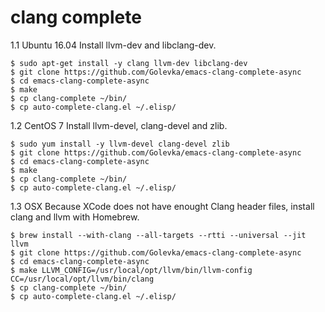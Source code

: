clang complete
==============

1.1 Ubuntu 16.04
Install llvm-dev and libclang-dev.

    $ sudo apt-get install -y clang llvm-dev libclang-dev
    $ git clone https://github.com/Golevka/emacs-clang-complete-async
    $ cd emacs-clang-complete-async
    $ make
    $ cp clang-complete ~/bin/
    $ cp auto-complete-clang.el ~/.elisp/

1.2 CentOS 7
Install llvm-devel, clang-devel and zlib.

    $ sudo yum install -y llvm-devel clang-devel zlib
    $ git clone https://github.com/Golevka/emacs-clang-complete-async
    $ cd emacs-clang-complete-async
    $ make
    $ cp clang-complete ~/bin/
    $ cp auto-complete-clang.el ~/.elisp/

1.3 OSX
Because XCode does not have enought Clang header files, install clang and llvm with Homebrew.

    $ brew install --with-clang --all-targets --rtti --universal --jit llvm
    $ git clone https://github.com/Golevka/emacs-clang-complete-async
    $ cd emacs-clang-complete-async
    $ make LLVM_CONFIG=/usr/local/opt/llvm/bin/llvm-config CC=/usr/local/opt/llvm/bin/clang
    $ cp clang-complete ~/bin/
    $ cp auto-complete-clang.el ~/.elisp/
